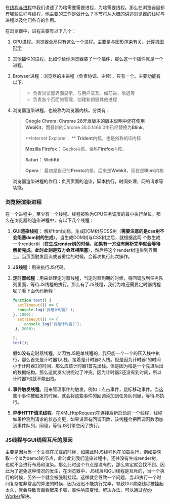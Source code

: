在[线程与进程](https://juejin.cn/post/6953919482553188359/)中我们讲述了为啥需要需要进程，为啥需要线程。那么在浏览器里都有哪些进程与线程，他主要的工作是做什么？本节将从大概的讲述浏览器的线程与进程以及他们各自的作用。

在浏览器中，进程主要有以下几个：

1. GPU进程。浏览器全局只有这么一个进程。主要是与图形渲染有关。[计算机图形学](https://blog.csdn.net/ithanmang/article/details/89520623)

2. 其他插件的进程，比如你给你浏览器装了一个插件，那么这一个插件就是一个进程。

3. Browser进程：浏览器的主进程（负责协调、主控），只有一个。主要功能有以下:

   > - 负责浏览器界面显示，与用户交互。如前进，后退等
   > - 负责各个页面的管理，创建和销毁其他进程

4. 浏览器渲染进程，也被称为浏览器内核。分类有：

   > **Google Chrom:  **Chrome 28开发版本的版本说明中还在使用**WebKit**，而最新的Chrome 28.0.1469.0中已经替换为**Blink**。
   >
   > **Internet Explorer： **  **Trident**内核，也是俗称的IE内核
   >
   > **Mozilla Firefox：** Gecko内核，俗称**Firefox**内核。
   >
   > **Safari：** **WebKit**
   >
   > **Opera**： 最初是自己的**Presto**内核，后来是**Webkit**，现在是**Blink**内核

   浏览器渲染进程的作用：负责页面的渲染，脚本执行，时间处理，网络请求等功能。

### 浏览器渲染进程

在一个进程中，至少有一个线程。线程被称为CPU任务调度的最小执行单位。那么在浏览器的渲染进程中，有以下几个线程：

1. **GUI渲染线程**： 解析html文档，生成DOM树与CSS树（**需要注意的是css树不会阻塞dom树的生成**）。当生成DOM树与CSS树之后，就根据这两 个数生成一个render树（**在生成render树的时候，如果有一方没有解析完毕就会等待解析完成。此时此刻是双方会互相阻塞**），然后将这个render树渲染到界面上。当页面触发回流或者重绘的时候，会再次执行此次操作。

2. **JS线程**：用来执行JS代码。

3. **定时器线程**：用来处理定时器线程，当定时器到期的时候，将回调放到任务队列里面，等待JS线程的执行。那么有了JS线程，我们为啥还需要定时器线程呢？看下面代码解释：

   ```javascript
   function test() {
     setTimeout(() => {
     console.log('我是计时器1');
   }, 1000);
     setTimeout(() => {
     	console.log('我是计时器2');
   	}, 2000);
     
   };
   test();
   ```

   假如没有定时器线程，又因为JS是单线程的，我只能一个一个的压入栈中执行，那么首先是计时器1入栈，接着是计时器2入栈。但是因为计时器1的时间小于计时器2的时间，那么应该计时器1首先出栈。但是因为栈是一个先进后出的数据结构。那么这就发火说呢过了冲突。因为计时器2还没有到时间，所以计时器1也就不能出栈。

4. **事件触发线程**。用来管理事件的触发，例如：点击事件，鼠标移动事件。当这些个事件被触发的时候，就会将这些事件的回调添加到任务队列里，等待JS执行。

5. **异步HTTP请求线程**。在XMLHttpRequest在连接后新启动的一个线程，线程如果检测到请求的状态变更，如果设置有回调函数，该线程会把回调函数添加到事件队列，同理，等待JS引擎空闲了执行。

### JS线程与GUI线程互斥的原因

主要是因为当一个文档在加载的时候，如果此时JS线程也在加载执行，例如要获取一个id为demo1的节点，此时此刻我们渲染过程中，还并没有生成render树，也就不会进行布局和渲染。那么此时这个节点是没有的，那么肯定就会找不到。因此为了避免这种情况的发生，在浏览器中，JS线层和GUI线程是互斥的，当一个执行的时候，另外一个就会被强制挂起。这样就会导致一个问题，当JS执行一个时间复杂度非常高的算法的时候，因为迟迟不能执行完毕，导致GUI渲染线程被挂起太久，就会导致页面看起来卡顿，事件响应变慢。解决办法，可以通过[Web Worker](http://www.ruanyifeng.com/blog/2018/07/web-worker.html)解决。

